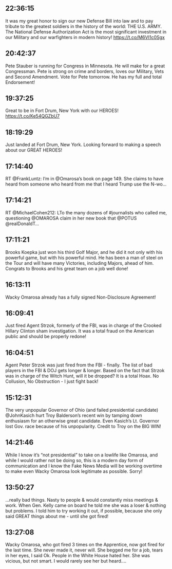 ## 22:36:15
It was my great honor to sign our new Defense Bill into law and to pay tribute to the greatest soldiers in the history of the world: THE U.S. ARMY. The National Defense Authorization Act is the most significant investment in our Military and our warfighters in modern history! https://t.co/M6VI1c0Sgx
## 20:42:37
Pete Stauber is running for Congress in Minnesota. He will make for a great Congressman. Pete is strong on crime and borders, loves our Military, Vets and Second Amendment. Vote for Pete tomorrow. He has my full and total Endorsement!
## 19:37:25
Great to be in Fort Drum, New York with our HEROES! https://t.co/Ke54QGZbU7
## 18:19:29
Just landed at Fort Drum, New York. Looking forward to making a speech about our GREAT HEROES!
## 17:14:40
RT @FrankLuntz: I’m in @Omarosa’s book on page 149. She claims to have heard from someone who heard from me that I heard Trump use the N-wo…
## 17:14:21
RT @MichaelCohen212: LTo the many dozens of #journalists who called me, questioning @OMAROSA claim in her new book that @POTUS @realDonaldT…
## 17:11:21
Brooks Koepka just won his third Golf Major, and he did it not only with his powerful game, but with his powerful mind. He has been a man of steel on the Tour and will have many Victories, including Majors, ahead of him. Congrats to Brooks and his great team on a job well done!
## 16:13:11
Wacky Omarosa already has a fully signed Non-Disclosure Agreement!
## 16:09:41
Just fired Agent Strzok, formerly of the FBI, was in charge of the Crooked Hillary Clinton sham investigation. It was a total fraud on the American public and should be properly redone!
## 16:04:51
Agent Peter Strzok was just fired from the FBI - finally. The list of bad players in the FBI &amp; DOJ gets longer &amp; longer. Based on the fact that Strzok was in charge of the Witch Hunt, will it be dropped? It is a total Hoax. No Collusion, No Obstruction - I just fight back!
## 15:12:31
The very unpopular Governor of Ohio (and failed presidential candidate) @JohnKasich hurt Troy Balderson’s recent win by tamping down enthusiasm for an otherwise great candidate. Even Kasich’s Lt. Governor lost Gov. race because of his unpopularity. Credit to Troy on the BIG WIN!
## 14:21:46
While I know it’s “not presidential” to take on a lowlife like Omarosa, and while I would rather not be doing so, this is a modern day form of communication and I know the Fake News Media will be working overtime to make even Wacky Omarosa look legitimate as possible. Sorry!
## 13:50:27
...really bad things. Nasty to people &amp; would constantly miss meetings &amp; work. When Gen. Kelly came on board he told me she was a loser &amp; nothing but problems. I told him to try working it out, if possible, because she only said GREAT things about me - until she got fired!
## 13:27:08
Wacky Omarosa, who got fired 3 times on the Apprentice, now got fired for the last time. She never made it, never will. She begged me for a job, tears in her eyes, I said Ok. People in the White House hated her. She was vicious, but not smart. I would rarely see her but heard....
